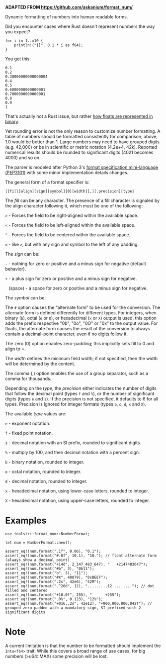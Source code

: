 **ADAPTED FROM https://github.com/askanium/format_num/**

Dynamic formatting of numbers into human readable forms.

Did you encounter cases where Rust doesn't represent numbers the way you expect?

```
for i in 1..=10 {
    println!("{}", 0.1 * i as f64);
}
```

You get this:

```text
0.1
0.2
0.30000000000000004
0.4
0.5
0.6000000000000001
0.7000000000000001
0.8
0.9
1
```

That's actually not a Rust issue, but rather [how floats are represented in binary](https://en.wikipedia.org/wiki/Double-precision_floating-point_format).

Yet rounding error is not the only reason to customize number formatting. A table of numbers
should be formatted consistently for comparison; above, 1.0 would be better than 1. Large
numbers may need to have grouped digits (e.g. 42,000) or be in scientific or metric notation
(4.2e+4, 42k). Reported numerical results should be rounded to significant digits (4021 becomes
4000) and so on.

The parser is modeled after Python 3's [format specification mini-language](https://docs.python.org/3/library/string.html#format-specification-mini-language)
[(PEP3101)](https://www.python.org/dev/peps/pep-3101/) with some minor implementation details changes.

The general form of a format specifier is:

```text
[[fill]align][sign][symbol][0][width][,][.precision][type]
```

The _fill_ can be any character. The presence of a fill character is signaled by the align
character following it, which must be one of the following:

`>` - Forces the field to be right-aligned within the available space.

`<` - Forces the field to be left-aligned within the available space.

`^` - Forces the field to be centered within the available space.

`=` - like `>`, but with any sign and symbol to the left of any padding.

The _sign_ can be:

`-` - nothing for zero or positive and a minus sign for negative (default behavior).

`+` - a plus sign for zero or positive and a minus sign for negative.

` ` (space) - a space for zero or positive and a minus sign for negative.

The _symbol_ can be:

The `#` option causes the “alternate form” to be used for the conversion. The alternate
form is defined differently for different types. For integers, when binary (`b`), octal
(`o` or `O`), or hexadecimal (`x` or `X`) output is used, this option adds the prefix
respective "0b", "0o", "0O" or "0x" to the output value. For floats, the alternate form
causes the result of the conversion to always contain a decimal-point character,
even if no digits follow it.

The zero (0) option enables zero-padding; this implicitly sets fill to 0 and align to =.

The _width_ defines the minimum field width; if not specified, then the width will be
determined by the content.

The comma (,) option enables the use of a group separator, such as a comma for thousands.

Depending on the _type_, the _precision_ either indicates the number of digits that follow
the decimal point (types `f` and `%`), or the number of significant digits (types `e`
and `s`). If the precision is not specified, it defaults to 6 for all types. Precision
is ignored for integer formats (types `b`, `o`, `d`, `x` and `X`).

The available _type_ values are:

`e` - exponent notation.

`f` - fixed point notation.

`s` - decimal notation with an SI prefix, rounded to significant digits.

`%` - multiply by 100, and then decimal notation with a percent sign.

`b` - binary notation, rounded to integer.

`o` - octal notation, rounded to integer.

`d` - decimal notation, rounded to integer.

`x` - hexadecimal notation, using lower-case letters, rounded to integer.

`X` - hexadecimal notation, using upper-case letters, rounded to integer.


# Examples

```
use toolstr::format_num::NumberFormat;

let num = NumberFormat::new();

assert_eq!(num.format(".1f", 0.06), "0.1");
assert_eq!(num.format("#.0f", 10.1), "10."); // float alternate form (always show a decimal point)
assert_eq!(num.format("+14d", 2_147_483_647), "   +2147483647");
assert_eq!(num.format("#b", 3), "0b11");
assert_eq!(num.format("b", 3), "11");
assert_eq!(num.format("#X", 48879), "0xBEEF");
assert_eq!(num.format(".2s", 42e6), "42M");
assert_eq!(num.format(".^20d", 12), ".........12........."); // dot filled and centered
assert_eq!(num.format("+10.0f", 255), "      +255");
assert_eq!(num.format(".0%", 0.123), "12%");
assert_eq!(num.format("+016,.2s", 42e12), "+000,000,000,042T"); // grouped zero-padded with a mandatory sign, SI-prefixed with 2 significant digits
```

# Note

A current limitation is that the number to be formatted should implement the `Into<f64>`
trait. While this covers a broad range of use cases, for big numbers (>u64::MAX) some
precision will be lost.
